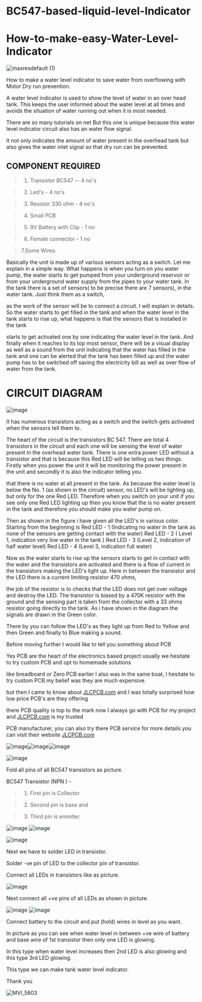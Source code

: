 # BC547-based-liquid-level-Indicator


# How-to-make-easy-Water-Level-Indicator


![maxresdefault (1)](https://user-images.githubusercontent.com/19898602/130759456-b564873a-a2e5-4aff-bfd5-a421a5d2e017.jpg)


How to make a water level indicator to save water from overflowing with Motor Dry run prevention.

A water level indicator is used to show the level of water in an over head tank. This keeps the user informed about the water level at all times and avoids the situation of water running out when it is most needed.

There are so many tutorials on net But this one is unique because this water level indicator circuit also has an water flow signal.

It not only indicates the amount of water present in the overhead tank but also gives the water inlet signal so that dry run can be prevented.



## COMPONENT REQUIRED

> 1. Transistor BC547 -- 4 no's

> 2. Led's - 4 no's

> 3. Resistor 330 ohm - 4 no's

> 4. Small PCB

> 5. 9V Battery with Clip - 1 no

> 6. Female connector - 1 no

> 7.Some Wires.


Basically the unit is made up of various sensors acting as a switch. Let me explain in a simple way. What happens is when you turn on you water pump, the water starts to get pumped from your underground reservoir  or from your underground water supply from the pipes to your water tank. In the tank there is a set of sensors( to be precise there are 7 sensors), in the water tank. Just think them as a switch, 

as the work of the sensor will be to connect a circuit. I will explain in details. So the water starts to get filled in the tank and when the water level in the tank starts to rise up, what happens is that the sensors that is installed in the tank 

starts to get activated one by one indicating the water level in the tank. And finally when it reaches to its top most sensor, there will be a visual display as well as a sound from the unit indicating that the water has filled in the tank and one can be alerted that the tank has been filled up and the water pump has to be switched off saving the electricity bill as well as over flow of water from the tank.



# CIRCUIT DIAGRAM

![image](https://user-images.githubusercontent.com/19898602/130768233-4ae007ba-78b4-4262-9403-5d3d56914481.png)


It has numerous transistors acting as a switch and the switch gets activated when the sensors tell them to. 

The heart of the circuit is the transistors BC 547. There are total 4 transistors in the circuit and each one will 
be sensing the level of water present in the overhead water tank. There is one extra power LED without a transistor and that is because this Red LED will be telling us two things. Firstly when you power the unit it will be monitoring the power present in the unit and secondly it is also the indicator telling you 

that there is no water at all present in the tank. As because the water level is below the No. 1 (as shown in the circuit) sensor, no LED's will be lighting up, but only for the one Red LED. Therefore when you switch on your unit if you see only one Red LED lighting up then you know that the is no water present in the tank and therefore you should make you water pump on.


Then as shown in the figure i have given all the LED's in various color. Starting from the beginning is 
 Red LED - 1 (Indicating no water in the tank as none of the sensors are getting contact with the water)
Red LED - 2 ( Level 1, indication very low water in the tank )
Red LED - 3 (Level 2, indication of half water level)
Red LED - 4 (Level 3, indication full water)



Now as the water starts to rise up the sensors starts to get in contact with the water and the transistors are activated and there is a 
flow of current in the transistors making the LED's light up. Here in between the transistor and the LED there is a current limiting resistor 470 ohms, 

the job of the resistor is to checks that the LED does not get over voltage and destroy the LED. The transistor is biased by a 470K resistor with the ground and the sensing part is taken from the collector with a 33 ohms resistor going directly to the tank. As i have shown in the diagram the signals are drawn in the Green color. 

There by you can follow the LED's as they light up from Red to Yellow and then Green and finally to Blue making a sound.  

Before moving further I would like to tell you something about PCB 

Yes PCB are the heart of the electronics based project usually we hesitate to try custom PCB and opt to homemade solutions

like breadboard or Zero PCB earlier I also was in the same boat, I hesitate to try custom PCB my belief was they are much expensive.

but then I came to know about [JLCPCB.com](https://jlcpcb.com/IAT) and I was totally surprised how low price PCB's are they offering 

there PCB quality is top to the mark now I always go with PCB for my project and [JLCPCB.com](https://jlcpcb.com/IAT) is my trusted 

PCB manufacturer, you can also try there PCB service for more details you can visit their website [JLCPCB.com](https://jlcpcb.com/IAT)


![image](https://user-images.githubusercontent.com/19898602/127161780-d9b742d8-fd97-4e1e-a35f-a6591f8c3411.png)![image](https://user-images.githubusercontent.com/19898602/127161903-d6753a2e-5242-4ab7-8406-29ac5a486a42.png)![image](https://user-images.githubusercontent.com/19898602/127162080-a4212957-1ebb-4e81-ad5e-bd3c1e0ecb87.png)




![image](https://user-images.githubusercontent.com/19898602/130768734-cabf7e53-764a-415a-bc35-197aa95646de.png)

Fold all pins of all BC547 transistors as picture.

BC547 Transistor (NPN ) -

> 1. First pin is Collector.

> 2. Second pin is base and

> 3. Third pin is emmiter.




![image](https://user-images.githubusercontent.com/19898602/130768936-ca9d4497-4963-49cd-a936-cdd2c5d0abcf.png)
![image](https://user-images.githubusercontent.com/19898602/130768968-a9787728-315b-4b28-ad52-986907a7b841.png)

![image](https://user-images.githubusercontent.com/19898602/130768890-f793c77e-ba6a-4706-894f-841c4e4cdbaf.png)



Next we have to solder LED in transistor.

Solder -ve pin of LED to the collector pin of transistor.

Connect all LEDs in transistors like as picture.

![image](https://user-images.githubusercontent.com/19898602/130769084-afa238b0-9ce6-419a-ac1a-72e48aa6f896.png)

Next connect all +ve pins of all LEDs as shown in picture.



![image](https://user-images.githubusercontent.com/19898602/130769209-c714f351-2758-4737-83e4-64990eb1db56.png)
![image](https://user-images.githubusercontent.com/19898602/130769273-45691cca-568c-47a4-b3ca-402c19091c36.png)


Connect battery to the circuit and put (hold) wires in level as you want.

In picture as you can see when water level in between +ve wire of battery and base wire of 1st transistor then only one LED is glowing.

In this type when water level increases then 2nd LED is also glowing and this type 3rd LED glowing.

This type we can make tank water level indicator.

Thank you


![MVI_5803](https://user-images.githubusercontent.com/19898602/130769868-d6d02174-e190-461e-812c-28d533d1afa0.gif)


